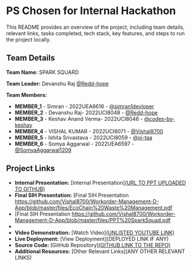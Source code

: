 # PS Chosen for Internal Hackathon 

This README provides an overview of the project, including team details, relevant links, tasks completed, tech stack, key features, and steps to run the project locally.

## Team Details

**Team Name:** SPARK SQUARD

**Team Leader:** Devanshu Raj [@Redd-hope](https://github.com/Redd-hope)

**Team Members:**

- **MEMBER_1** - Simran - 2022UEA6616 - [@simran1devloper](https://github.com/simran1devloper)
- **MEMBER_2** - Devanshu Raj- 2022UCI8048 - [@Redd-hope](https://github.com/Redd-hope)
- **MEMBER_3** - Keshav Anand Verma- 2022UCI8046 - [@codes-by-keshav](https://github.com/codes-by-keshav)
- **MEMBER_4** - VISHAL KUMAR - 2022UCI8071 - [@Vishal8700](https://github.com/Vishal8700)
- **MEMBER_5** - Ishita Srivastava - 2022UCI8059 - [@oi-taa](https://github.com/oi-taa)
- **MEMBER_6** - Somya Aggarwal  - 2022UEA6597  - [@SomyaAggarwal1209](https://github.com/SomyaAggarwal1209)

## Project Links

- **Internal Presentation:** [Internal Presentation][(URL TO PPT UPLOADED TO GITHUB)](https://github.com/Vishal8700/Workorder-Management-D-App/blob/master/files/PPT-Internal%20Spark.pdf)
- **Final SIH Presentation:** [Final SIH Presentation https://github.com/Vishal8700/Workorder-Management-D-App/blob/master/files/EcoChain%20Waste%20Management.pdf
-  [Final SIH Presentation https://github.com/Vishal8700/Workorder-Management-D-App/blob/master/files/PPT%20SparkSquad.pdf
-                                                        
- **Video Demonstration:** [Watch Video][(UNLISTED YOUTUBE LINK)](https://youtu.be/8ynddSOKx1k)
- **Live Deployment:** [View Deployment](DEPLOYED LINK IF ANY)
- **Source Code:** [GitHub Repository][(GITHUB LINK TO THE REPO)](https://github.com/Vishal8700/Workorder-Management-D-App/tree/master/code)
- **Additional Resources:** [Other Relevant Links](ANY OTHER RELEVANT LINKS)
